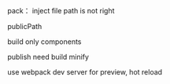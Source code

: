 pack：
inject file path is not right

publicPath


build only components

publish need build minify

use webpack dev server for preview, hot reload